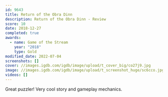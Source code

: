 ```yaml
---
id: 9643
title: Return of the Obra Dinn
description: Return of the Obra Dinn - Review
score: 10
date: 2018-12-27
completed: true
awards:
  - name: Game of the Stream
    year: "2018"
    type: Gold
modified_date: 2022-07-04
screenshots: []
cover: //images.igdb.com/igdb/image/upload/t_cover_big/co27j9.jpg
image: //images.igdb.com/igdb/image/upload/t_screenshot_huge/sc6cco.jpg
videos: []
---
```

Great puzzler! Very cool story and gameplay mechanics.